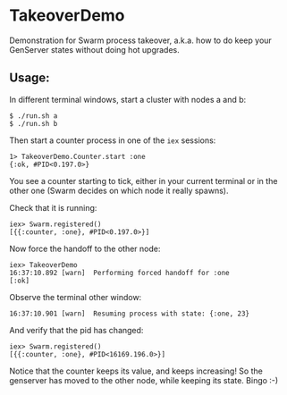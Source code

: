 # TakeoverDemo

Demonstration for Swarm process takeover, a.k.a. how to do keep your
GenServer states without doing hot upgrades.

## Usage:

In different terminal windows, start a cluster with nodes a and b:

    $ ./run.sh a
    $ ./run.sh b

Then start a counter process in one of the `iex` sessions:

    1> TakeoverDemo.Counter.start :one
    {:ok, #PID<0.197.0>}

You see a counter starting to tick, either in your current terminal or
in the other one (Swarm decides on which node it really spawns).

Check that it is running:

    iex> Swarm.registered()
    [{{:counter, :one}, #PID<0.197.0>}]

Now force the handoff to the other node:

    iex> TakeoverDemo
    16:37:10.892 [warn]  Performing forced handoff for :one
    [:ok]

Observe the terminal other window:

    16:37:10.901 [warn]  Resuming process with state: {:one, 23}

And verify that the pid has changed:

    iex> Swarm.registered()
    [{{:counter, :one}, #PID<16169.196.0>}]

Notice that the counter keeps its value, and keeps increasing! So the
genserver has moved to the other node, while keeping its state. Bingo
:-)
